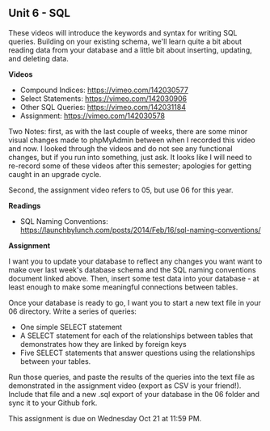 ## Unit 6 - SQL

These videos will introduce the keywords and syntax for writing SQL queries. Building on your existing schema, we'll learn quite a bit about reading data from your database and a little bit about inserting, updating, and deleting data.

**Videos**

- Compound Indices: <https://vimeo.com/142030577>
- Select Statements: <https://vimeo.com/142030906>
- Other SQL Queries: <https://vimeo.com/142031184>
- Assignment: <https://vimeo.com/142030578> 

Two Notes: first, as with the last couple of weeks, there are some minor visual changes made to phpMyAdmin between when I recorded this video and now. I looked through the videos and do not see any functional changes, but if you run into something, just ask. It looks like I will need to re-record some of these videos after this semester; apologies for getting caught in an upgrade cycle.

Second, the assignment video refers to 05, but use 06 for this year.

**Readings**
- SQL Naming Conventions: <https://launchbylunch.com/posts/2014/Feb/16/sql-naming-conventions/>

**Assignment**

I want you to update your database to reflect any changes you want want to make over last week's database schema and the SQL naming conventions document linked above. Then, insert some test data into your database - at least enough to make some meaningful connections between tables.

Once your database is ready to go, I want you to start a new text file in your 06 directory. Write a series of queries:

- One simple SELECT statement
- A SELECT statement for each of the relationships between tables that demonstrates how they are linked by foreign keys
- Five SELECT statements that answer questions using the relationships between your tables.

Run those queries, and paste the results of the queries into the text file as demonstrated in the assignment video (export as CSV is your friend!). Include that file and a new .sql export of your database in the 06 folder and sync it to your Github fork.

This assignment is due on Wednesday Oct 21 at 11:59 PM.